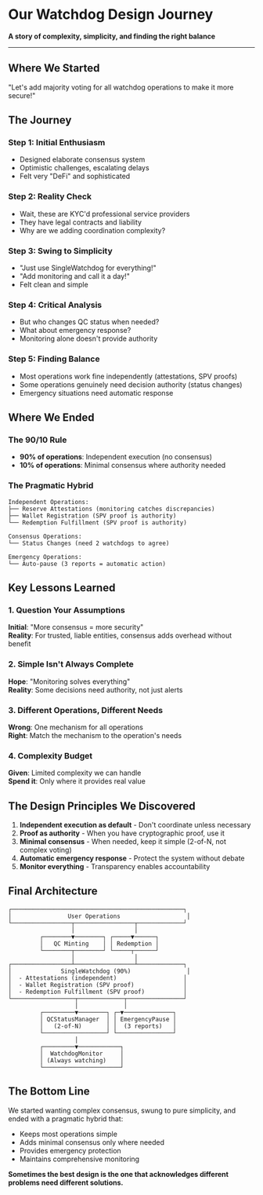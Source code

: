# Our Watchdog Design Journey

**A story of complexity, simplicity, and finding the right balance**

---

## Where We Started

"Let's add majority voting for all watchdog operations to make it more secure!"

## The Journey

### Step 1: Initial Enthusiasm
- Designed elaborate consensus system
- Optimistic challenges, escalating delays
- Felt very "DeFi" and sophisticated

### Step 2: Reality Check
- Wait, these are KYC'd professional service providers
- They have legal contracts and liability
- Why are we adding coordination complexity?

### Step 3: Swing to Simplicity
- "Just use SingleWatchdog for everything!"
- "Add monitoring and call it a day!"
- Felt clean and simple

### Step 4: Critical Analysis
- But who changes QC status when needed?
- What about emergency response?
- Monitoring alone doesn't provide authority

### Step 5: Finding Balance
- Most operations work fine independently (attestations, SPV proofs)
- Some operations genuinely need decision authority (status changes)
- Emergency situations need automatic response

## Where We Ended

### The 90/10 Rule
- **90% of operations**: Independent execution (no consensus)
- **10% of operations**: Minimal consensus where authority needed

### The Pragmatic Hybrid
```
Independent Operations:
├── Reserve Attestations (monitoring catches discrepancies)
├── Wallet Registration (SPV proof is authority)
└── Redemption Fulfillment (SPV proof is authority)

Consensus Operations:
└── Status Changes (need 2 watchdogs to agree)

Emergency Operations:
└── Auto-pause (3 reports = automatic action)
```

## Key Lessons Learned

### 1. Question Your Assumptions
**Initial**: "More consensus = more security"  
**Reality**: For trusted, liable entities, consensus adds overhead without benefit

### 2. Simple Isn't Always Complete
**Hope**: "Monitoring solves everything"  
**Reality**: Some decisions need authority, not just alerts

### 3. Different Operations, Different Needs
**Wrong**: One mechanism for all operations  
**Right**: Match the mechanism to the operation's needs

### 4. Complexity Budget
**Given**: Limited complexity we can handle  
**Spend it**: Only where it provides real value

## The Design Principles We Discovered

1. **Independent execution as default** - Don't coordinate unless necessary
2. **Proof as authority** - When you have cryptographic proof, use it
3. **Minimal consensus** - When needed, keep it simple (2-of-N, not complex voting)
4. **Automatic emergency response** - Protect the system without debate
5. **Monitor everything** - Transparency enables accountability

## Final Architecture

```
┌─────────────────────────────────────────────────┐
│                User Operations                   │
└─────────────────┬─────────────────┬─────────────┘
                  │                 │
         ┌────────▼────────┐ ┌─────▼──────┐
         │   QC Minting    │ │ Redemption │
         └────────┬────────┘ └─────┬──────┘
                  │                 │
┌─────────────────┴─────────────────┴─────────────┐
│              SingleWatchdog (90%)                │
│  - Attestations (independent)                   │
│  - Wallet Registration (SPV proof)              │
│  - Redemption Fulfillment (SPV proof)           │
└──────────────────┬─────────────┬────────────────┘
                   │             │
         ┌─────────▼────────┐ ┌─▼──────────────┐
         │ QCStatusManager  │ │ EmergencyPause │
         │   (2-of-N)       │ │  (3 reports)   │
         └──────────────────┘ └────────────────┘
                   │
         ┌─────────▼────────────┐
         │  WatchdogMonitor     │
         │ (Always watching)    │
         └──────────────────────┘
```

## The Bottom Line

We started wanting complex consensus, swung to pure simplicity, and ended with a pragmatic hybrid that:
- Keeps most operations simple
- Adds minimal consensus only where needed
- Provides emergency protection
- Maintains comprehensive monitoring

**Sometimes the best design is the one that acknowledges different problems need different solutions.**